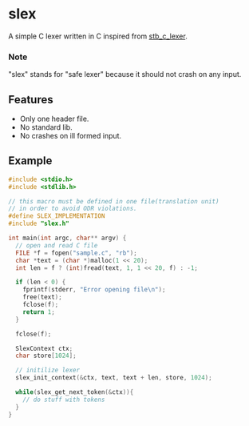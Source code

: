 # slex

A simple C lexer written in C inspired from [stb_c_lexer](https://github.com/nothings/stb/blob/master/stb_c_lexer.h).

### Note

"slex" stands for "safe lexer" because it should not crash on any input.

## Features

- Only one header file.
- No standard lib.
- No crashes on ill formed input.

## Example

```c
#include <stdio.h>
#include <stdlib.h>

// this macro must be defined in one file(translation unit) 
// in order to avoid ODR violations.
#define SLEX_IMPLEMENTATION
#include "slex.h"

int main(int argc, char** argv) {
  // open and read C file 
  FILE *f = fopen("sample.c", "rb");
  char *text = (char *)malloc(1 << 20);
  int len = f ? (int)fread(text, 1, 1 << 20, f) : -1;

  if (len < 0) {
    fprintf(stderr, "Error opening file\n");
    free(text);
    fclose(f);
    return 1;
  }

  fclose(f);

  SlexContext ctx;
  char store[1024];

  // initilize lexer
  slex_init_context(&ctx, text, text + len, store, 1024);

  while(slex_get_next_token(&ctx)){
    // do stuff with tokens
  }
}
```
